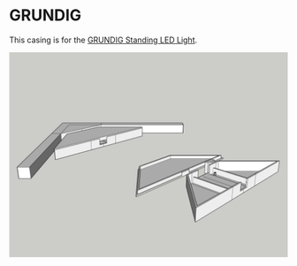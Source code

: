 # GRUNDIG

This casing is for the [GRUNDIG Standing LED Light](https://www.bol.com/nl/nl/p/grundig-staande-led-hoeklamp-140-x-30-x-30-cm-230v-rgbw-licht-5w-met-muziek-360-lm/9300000126380695/).

![](./Luxio%20GRUNDIG.png)